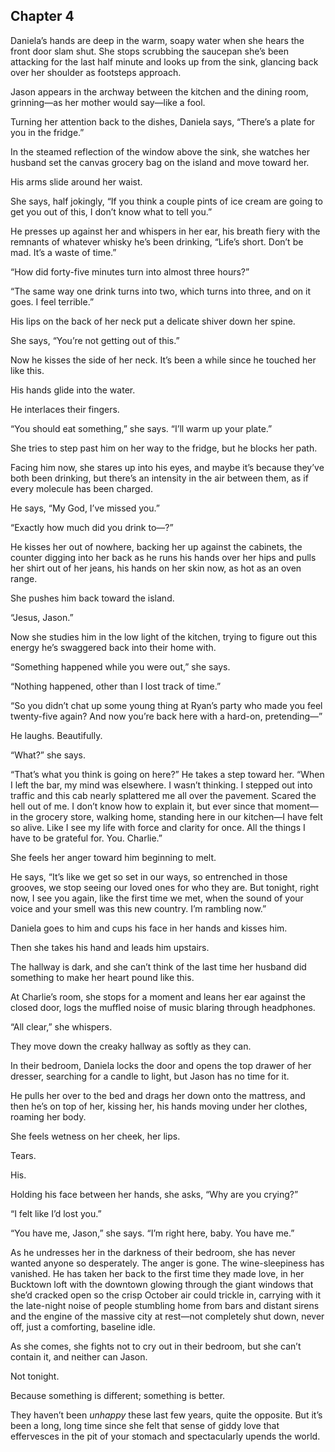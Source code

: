 ## Chapter 4

Daniela’s hands are deep in the warm, soapy water when she hears the front door slam shut. She stops scrubbing the saucepan she’s been attacking for the last half minute and looks up from the sink, glancing back over her shoulder as footsteps approach.

Jason appears in the archway between the kitchen and the dining room, grinning—as her mother would say—like a fool.

Turning her attention back to the dishes, Daniela says, “There’s a plate for you in the fridge.”

In the steamed reflection of the window above the sink, she watches her husband set the canvas grocery bag on the island and move toward her.

His arms slide around her waist.

She says, half jokingly, “If you think a couple pints of ice cream are going to get you out of this, I don’t know what to tell you.”

He presses up against her and whispers in her ear, his breath fiery with the remnants of whatever whisky he’s been drinking, “Life’s short. Don’t be mad. It’s a waste of time.”

“How did forty-five minutes turn into almost three hours?”

“The same way one drink turns into two, which turns into three, and on it goes. I feel terrible.”

His lips on the back of her neck put a delicate shiver down her spine.

She says, “You’re not getting out of this.”

Now he kisses the side of her neck. It’s been a while since he touched her like this.

His hands glide into the water.

He interlaces their fingers.

“You should eat something,” she says. “I’ll warm up your plate.”

She tries to step past him on her way to the fridge, but he blocks her path.

Facing him now, she stares up into his eyes, and maybe it’s because they’ve both been drinking, but there’s an intensity in the air between them, as if every molecule has been charged.

He says, “My God, I’ve missed you.”

“Exactly how much did you drink to—?”

He kisses her out of nowhere, backing her up against the cabinets, the counter digging into her back as he runs his hands over her hips and pulls her shirt out of her jeans, his hands on her skin now, as hot as an oven range.

She pushes him back toward the island.

“Jesus, Jason.”

Now she studies him in the low light of the kitchen, trying to figure out this energy he’s swaggered back into their home with.

“Something happened while you were out,” she says.

“Nothing happened, other than I lost track of time.”

“So you didn’t chat up some young thing at Ryan’s party who made you feel twenty-five again? And now you’re back here with a hard-on, pretending—”

He laughs. Beautifully.

“What?” she says.

“That’s what you think is going on here?” He takes a step toward her. “When I left the bar, my mind was elsewhere. I wasn’t thinking. I stepped out into traffic and this cab nearly splattered me all over the pavement. Scared the hell out of me. I don’t know how to explain it, but ever since that moment—in the grocery store, walking home, standing here in our kitchen—I have felt so alive. Like I see my life with force and clarity for once. All the things I have to be grateful for. You. Charlie.”

She feels her anger toward him beginning to melt.

He says, “It’s like we get so set in our ways, so entrenched in those grooves, we stop seeing our loved ones for who they are. But tonight, right now, I see you again, like the first time we met, when the sound of your voice and your smell was this new country. I’m rambling now.”

Daniela goes to him and cups his face in her hands and kisses him.

Then she takes his hand and leads him upstairs.

The hallway is dark, and she can’t think of the last time her husband did something to make her heart pound like this.

At Charlie’s room, she stops for a moment and leans her ear against the closed door, logs the muffled noise of music blaring through headphones.

“All clear,” she whispers.

They move down the creaky hallway as softly as they can.

In their bedroom, Daniela locks the door and opens the top drawer of her dresser, searching for a candle to light, but Jason has no time for it.

He pulls her over to the bed and drags her down onto the mattress, and then he’s on top of her, kissing her, his hands moving under her clothes, roaming her body.

She feels wetness on her cheek, her lips.

Tears.

His.

Holding his face between her hands, she asks, “Why are you crying?”

“I felt like I’d lost you.”

“You have me, Jason,” she says. “I’m right here, baby. You have me.”

As he undresses her in the darkness of their bedroom, she has never wanted anyone so desperately. The anger is gone. The wine-sleepiness has vanished. He has taken her back to the first time they made love, in her Bucktown loft with the downtown glowing through the giant windows that she’d cracked open so the crisp October air could trickle in, carrying with it the late-night noise of people stumbling home from bars and distant sirens and the engine of the massive city at rest—not completely shut down, never off, just a comforting, baseline idle.

As she comes, she fights not to cry out in their bedroom, but she can’t contain it, and neither can Jason.

Not tonight.

Because something is different; something is better.

They haven’t been _unhappy_ these last few years, quite the opposite. But it’s been a long, long time since she felt that sense of giddy love that effervesces in the pit of your stomach and spectacularly upends the world.
